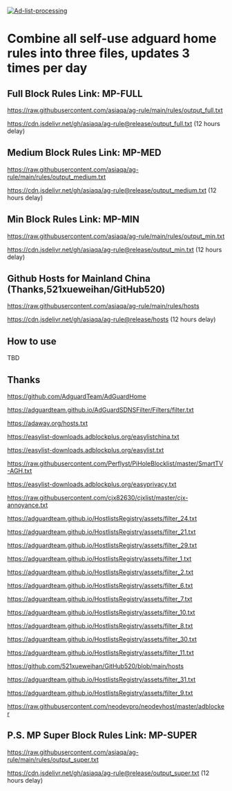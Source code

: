 [![Ad-list-processing](https://github.com/asiaqa/ag-rule/actions/workflows/ad-list.yml/badge.svg)](https://github.com/asiaqa/ag-rule/actions/workflows/ad-list.yml)


# Combine all self-use adguard home rules into three files, updates 3 times per day

## Full Block Rules Link: MP-FULL

https://raw.githubusercontent.com/asiaqa/ag-rule/main/rules/output_full.txt

https://cdn.jsdelivr.net/gh/asiaqa/ag-rule@release/output_full.txt  (12 hours delay)

## Medium Block Rules Link: MP-MED

https://raw.githubusercontent.com/asiaqa/ag-rule/main/rules/output_medium.txt

https://cdn.jsdelivr.net/gh/asiaqa/ag-rule@release/output_medium.txt   (12 hours delay)

## Min Block Rules Link: MP-MIN

https://raw.githubusercontent.com/asiaqa/ag-rule/main/rules/output_min.txt

https://cdn.jsdelivr.net/gh/asiaqa/ag-rule@release/output_min.txt    (12 hours delay)

## Github Hosts for Mainland China (Thanks,521xueweihan/GitHub520)

https://raw.githubusercontent.com/asiaqa/ag-rule/main/rules/hosts

https://cdn.jsdelivr.net/gh/asiaqa/ag-rule@release/hosts    (12 hours delay)


## How to use

TBD

## Thanks

https://github.com/AdguardTeam/AdGuardHome

https://adguardteam.github.io/AdGuardSDNSFilter/Filters/filter.txt

https://adaway.org/hosts.txt

https://easylist-downloads.adblockplus.org/easylistchina.txt

https://easylist-downloads.adblockplus.org/easylist.txt

https://raw.githubusercontent.com/Perflyst/PiHoleBlocklist/master/SmartTV-AGH.txt

https://easylist-downloads.adblockplus.org/easyprivacy.txt

https://raw.githubusercontent.com/cjx82630/cjxlist/master/cjx-annoyance.txt

https://adguardteam.github.io/HostlistsRegistry/assets/filter_24.txt

https://adguardteam.github.io/HostlistsRegistry/assets/filter_21.txt

https://adguardteam.github.io/HostlistsRegistry/assets/filter_29.txt

https://adguardteam.github.io/HostlistsRegistry/assets/filter_1.txt

https://adguardteam.github.io/HostlistsRegistry/assets/filter_2.txt

https://adguardteam.github.io/HostlistsRegistry/assets/filter_6.txt

https://adguardteam.github.io/HostlistsRegistry/assets/filter_7.txt

https://adguardteam.github.io/HostlistsRegistry/assets/filter_10.txt

https://adguardteam.github.io/HostlistsRegistry/assets/filter_8.txt

https://adguardteam.github.io/HostlistsRegistry/assets/filter_30.txt

https://adguardteam.github.io/HostlistsRegistry/assets/filter_11.txt

https://github.com/521xueweihan/GitHub520/blob/main/hosts

https://adguardteam.github.io/HostlistsRegistry/assets/filter_31.txt

https://adguardteam.github.io/HostlistsRegistry/assets/filter_9.txt

https://raw.githubusercontent.com/neodevpro/neodevhost/master/adblocker

## P.S. MP Super Block Rules Link: MP-SUPER

https://raw.githubusercontent.com/asiaqa/ag-rule/main/rules/output_super.txt

https://cdn.jsdelivr.net/gh/asiaqa/ag-rule@release/output_super.txt    (12 hours delay)
